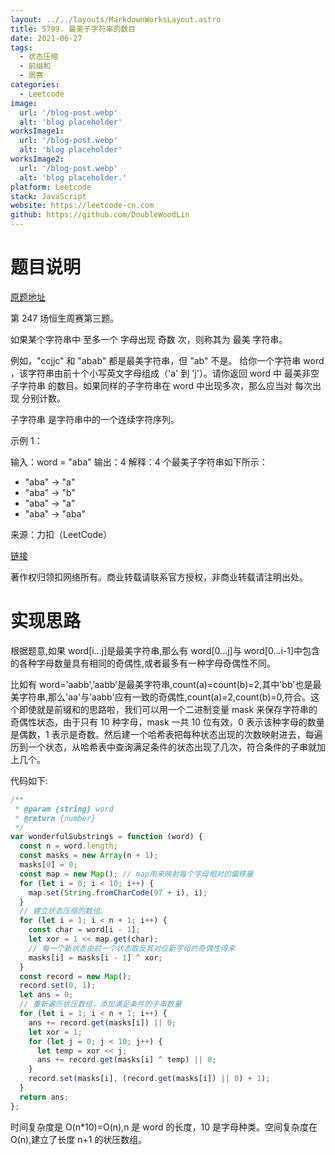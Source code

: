 ```yaml
---
layout: ../../layouts/MarkdownWorksLayout.astro
title: 5799. 最美子字符串的数目
date: 2021-06-27
tags:
  - 状态压缩
  - 前缀和
  - 周赛
categories:
  - Leetcode
image:
  url: '/blog-post.webp'
  alt: 'blog placeholder'
worksImage1:
  url: '/blog-post.webp'
  alt: 'blog placeholder'
worksImage2:
  url: '/blog-post.webp'
  alt: 'blog placeholder.'
platform: Leetcode
stack: JavaScript
website: https://leetcode-cn.com
github: https://github.com/DoubleWoodLin
---
```


# **题目说明**

[原题地址](https://leetcode-cn.com/problems/number-of-wonderful-substrings/)

第 247 场恒生周赛第三题。

如果某个字符串中 至多一个 字母出现 奇数 次，则称其为 最美 字符串。

例如，"ccjjc" 和 "abab" 都是最美字符串，但 "ab" 不是。
给你一个字符串 word ，该字符串由前十个小写英文字母组成（'a' 到 'j'）。请你返回 word 中 最美非空子字符串 的数目。如果同样的子字符串在 word 中出现多次，那么应当对 每次出现 分别计数。

子字符串 是字符串中的一个连续字符序列。

示例 1：

输入：word = "aba"
输出：4
解释：4 个最美子字符串如下所示：

- "aba" -> "a"
- "aba" -> "b"
- "aba" -> "a"
- "aba" -> "aba"

来源：力扣（LeetCode）

[链接](https://leetcode-cn.com/problems/number-of-wonderful-substrings)

著作权归领扣网络所有。商业转载请联系官方授权，非商业转载请注明出处。

# **实现思路**

根据题意,如果 word[i...j]是最美字符串,那么有 word[0...j]与 word[0...i-1]中包含的各种字母数量具有相同的奇偶性,或者最多有一种字母奇偶性不同。

比如有 word='aabb',’aabb'是最美字符串,count(a)=count(b)=2,其中'bb'也是最美字符串,那么'aa'与’aabb'应有一致的奇偶性,count(a)=2,count(b)=0,符合。这个即使就是前缀和的思路啦，我们可以用一个二进制变量 mask 来保存字符串的奇偶性状态，由于只有 10 种字母，mask 一共 10 位有效，0 表示该种字母的数量是偶数，1 表示是奇数。然后建一个哈希表把每种状态出现的次数映射进去，每遍历到一个状态，从哈希表中查询满足条件的状态出现了几次，符合条件的子串就加上几个。

代码如下:

```javascript
/**
 * @param {string} word
 * @return {number}
 */
var wonderfulSubstrings = function (word) {
  const n = word.length;
  const masks = new Array(n + 1);
  masks[0] = 0;
  const map = new Map(); // map用来映射每个字母相对的偏移量
  for (let i = 0; i < 10; i++) {
    map.set(String.fromCharCode(97 + i), i);
  }
  // 建立状态压缩的数组。
  for (let i = 1; i < n + 1; i++) {
    const char = word[i - 1];
    let xor = 1 << map.get(char);
    // 每一个新状态由前一个状态取反其对应新字母的奇偶性得来
    masks[i] = masks[i - 1] ^ xor;
  }
  const record = new Map();
  record.set(0, 1);
  let ans = 0;
  // 重新遍历状压数组，添加满足条件的子串数量
  for (let i = 1; i < n + 1; i++) {
    ans += record.get(masks[i]) || 0;
    let xor = 1;
    for (let j = 0; j < 10; j++) {
      let temp = xor << j;
      ans += record.get(masks[i] ^ temp) || 0;
    }
    record.set(masks[i], (record.get(masks[i]) || 0) + 1);
  }
  return ans;
};
```

时间复杂度是 O(n\*10)=O(n),n 是 word 的长度，10 是字母种类。空间复杂度在 O(n),建立了长度 n+1 的状压数组。
